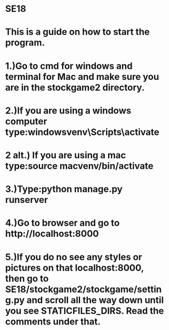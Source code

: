 # SE18
# This is a guide on how to start the program.
# 1.)Go to cmd for windows and terminal for Mac and make sure you are in the stockgame2 directory. 
# 2.)If you are using a windows computer type:windowsvenv\Scripts\activate
# 2 alt.) If you are using a mac type:source macvenv/bin/activate
# 3.)Type:python manage.py runserver
# 4.)Go to browser and go to http://localhost:8000
# 5.)If you do no see any styles or pictures on that localhost:8000, then go to SE18/stockgame2/stockgame/setting.py and scroll all the way down until you see STATICFILES_DIRS. Read the comments under that.